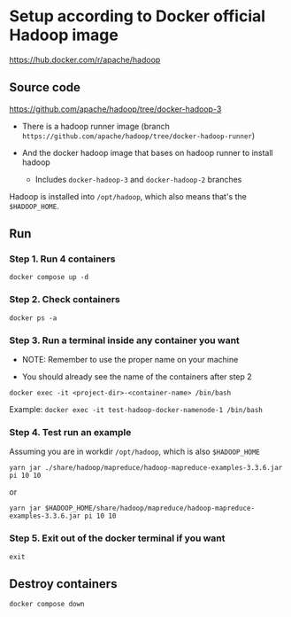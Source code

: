 # Setup according to Docker official Hadoop image

https://hub.docker.com/r/apache/hadoop

## Source code

https://github.com/apache/hadoop/tree/docker-hadoop-3

- There is a hadoop runner image (branch `https://github.com/apache/hadoop/tree/docker-hadoop-runner`)

- And the docker hadoop image that bases on hadoop runner to install hadoop

  - Includes `docker-hadoop-3` and `docker-hadoop-2` branches

Hadoop is installed into `/opt/hadoop`, which also means that's the `$HADOOP_HOME`.

## Run

### Step 1. Run 4 containers

```
docker compose up -d
```

### Step 2. Check containers

```
docker ps -a
```

### Step 3. Run a terminal inside any container you want

- NOTE: Remember to use the proper name on your machine

- You should already see the name of the containers after step 2

```
docker exec -it <project-dir>-<container-name> /bin/bash
```

Example: `docker exec -it test-hadoop-docker-namenode-1 /bin/bash`

### Step 4. Test run an example

Assuming you are in workdir `/opt/hadoop`, which is also `$HADOOP_HOME`

```
yarn jar ./share/hadoop/mapreduce/hadoop-mapreduce-examples-3.3.6.jar pi 10 10
```

or 

```
yarn jar $HADOOP_HOME/share/hadoop/mapreduce/hadoop-mapreduce-examples-3.3.6.jar pi 10 10
```

### Step 5. Exit out of the docker terminal if you want

```
exit
```

## Destroy containers

```
docker compose down
```

